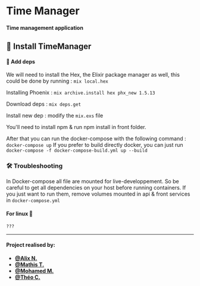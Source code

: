 # Time Manager

#### Time management application

## 💾 Install TimeManager


#### 📡 Add deps
We will need to install the Hex, the Elixir package manager as well, this could be done by running : `mix local.hex`

Installing Phoenix : `mix archive.install hex phx_new 1.5.13`

Download deps : `mix deps.get`

Install new dep : modify the `mix.exs` file

You'll need to install npm & run npm install in front folder.

After that you can run the docker-compose with the following command : `docker-compose up` If you prefer to build directly docker, you can just run `docker-compose -f docker-compose-build.yml up --build`

### 🛠 Troubleshooting

In Docker-compose all file are mounted for live-developpement. So be careful to get all dependencies on your host before running containers. If you just want to run them, remove volumes mounted in api & front services in `docker-compose.yml`

#### For linux 🐧
`???`

---

#### Project realised by:
- **[@Alix N.](https://github.com/AlixNtm)**
- **[@Mathis T.](https://github.com/mathis3thomas8)**
- **[@Mohamed M.](https://github.com/datVaulting)**
- **[@Théo C.](https://github.com/GreenDjango)**
